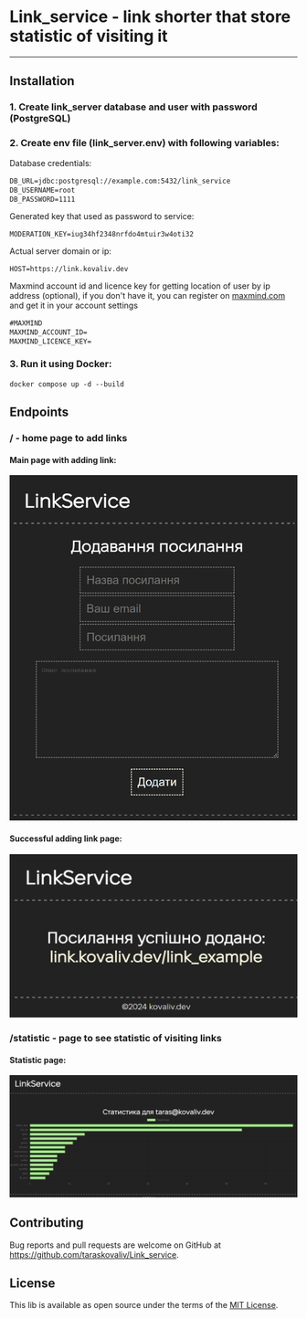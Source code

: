 # Link_service - link shorter that store statistic of visiting it
---

## Installation

### 1. Create link_server database and user with password (PostgreSQL)
### 2. Create env file (link_server.env) with following variables:

Database credentials:
```dotenv
DB_URL=jdbc:postgresql://example.com:5432/link_service
DB_USERNAME=root
DB_PASSWORD=1111
```

Generated key that used as password to service:
```dotenv
MODERATION_KEY=iug34hf2348nrfdo4mtuir3w4oti32
```

Actual server domain or ip:
```dotenv
HOST=https://link.kovaliv.dev
```

Maxmind account id and licence key for getting location of user by ip address (optional), 
if you don't have it, you can register on [maxmind.com](https://www.maxmind.com/en/geolite2/signup) and get it in your account settings
```dotenv
#MAXMIND
MAXMIND_ACCOUNT_ID=
MAXMIND_LICENCE_KEY=
```

### 3. Run it using Docker:

```shell
docker compose up -d --build

```

## Endpoints

### / - home page to add links
#### Main page with adding link:
![Main page with adding link](/imgs/main_page.png)
#### Successful adding link page:
![Successful adding link page](/imgs/page_success.png)

### /statistic - page to see statistic of visiting links

#### Statistic page:
![Statistic page](/imgs/statistic_page.png)


## Contributing

Bug reports and pull requests are welcome on GitHub at https://github.com/taraskovaliv/Link_service.

## License

This lib is available as open source under the terms of the [MIT License](https://opensource.org/licenses/MIT).